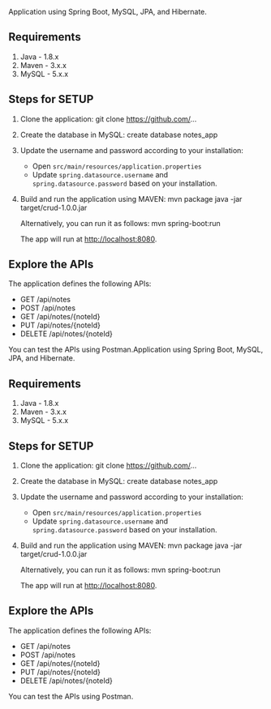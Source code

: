 Application using Spring Boot, MySQL, JPA, and Hibernate.

## Requirements

1. Java - 1.8.x  
2. Maven - 3.x.x  
3. MySQL - 5.x.x  

## Steps for SETUP

1. Clone the application:
   git clone https://github.com/...

2. Create the database in MySQL:
   create database notes_app

3. Update the username and password according to your installation:
   - Open `src/main/resources/application.properties`
   - Update `spring.datasource.username` and `spring.datasource.password` based on your installation.

4. Build and run the application using MAVEN:
   mvn package
   java -jar target/crud-1.0.0.jar

   Alternatively, you can run it as follows:
   mvn spring-boot:run

   The app will run at <http://localhost:8080>.

## Explore the APIs

The application defines the following APIs:

- GET /api/notes
- POST /api/notes
- GET /api/notes/{noteId}
- PUT /api/notes/{noteId}
- DELETE /api/notes/{noteId}

You can test the APIs using Postman.Application using Spring Boot, MySQL, JPA, and Hibernate.

## Requirements

1. Java - 1.8.x  
2. Maven - 3.x.x  
3. MySQL - 5.x.x  

## Steps for SETUP

1. Clone the application:
   git clone https://github.com/...

2. Create the database in MySQL:
   create database notes_app

3. Update the username and password according to your installation:
   - Open `src/main/resources/application.properties`
   - Update `spring.datasource.username` and `spring.datasource.password` based on your installation.

4. Build and run the application using MAVEN:
   mvn package
   java -jar target/crud-1.0.0.jar

   Alternatively, you can run it as follows:
   mvn spring-boot:run

   The app will run at <http://localhost:8080>.

## Explore the APIs

The application defines the following APIs:

- GET /api/notes
- POST /api/notes
- GET /api/notes/{noteId}
- PUT /api/notes/{noteId}
- DELETE /api/notes/{noteId}

You can test the APIs using Postman.